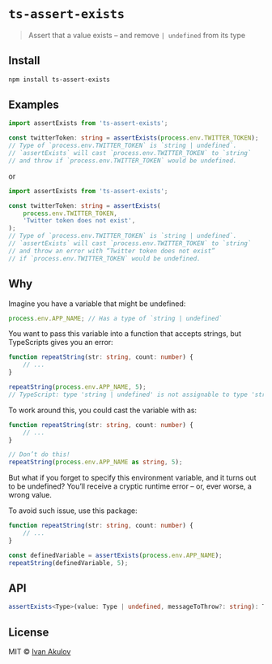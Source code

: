 # `ts-assert-exists`

> Assert that a value exists – and remove `| undefined` from its type

## Install

```sh
npm install ts-assert-exists
```

## Examples

```ts
import assertExists from 'ts-assert-exists';

const twitterToken: string = assertExists(process.env.TWITTER_TOKEN);
// Type of `process.env.TWITTER_TOKEN` is `string | undefined`.
// `assertExists` will cast `process.env.TWITTER_TOKEN` to `string`
// and throw if `process.env.TWITTER_TOKEN` would be undefined.
```

or

```ts
import assertExists from 'ts-assert-exists';

const twitterToken: string = assertExists(
    process.env.TWITTER_TOKEN,
    'Twitter token does not exist',
);
// Type of `process.env.TWITTER_TOKEN` is `string | undefined`.
// `assertExists` will cast `process.env.TWITTER_TOKEN` to `string`
// and throw an error with “Twitter token does not exist”
// if `process.env.TWITTER_TOKEN` would be undefined.
```

## Why

Imagine you have a variable that might be undefined:

```ts
process.env.APP_NAME; // Has a type of `string | undefined`
```

You want to pass this variable into a function that accepts strings, but TypeScripts gives you an error:

```ts
function repeatString(str: string, count: number) {
    // ...
}

repeatString(process.env.APP_NAME, 5);
// TypeScript: type 'string | undefined' is not assignable to type 'string'
```

To work around this, you could cast the variable with as:

```ts
function repeatString(str: string, count: number) {
    // ...
}

// Don’t do this!
repeatString(process.env.APP_NAME as string, 5);
```

But what if you forget to specify this environment variable, and it turns out to be undefined? You’ll receive a cryptic runtime error – or, ever worse, a wrong value.

To avoid such issue, use this package:

```ts
function repeatString(str: string, count: number) {
    // ...
}

const definedVariable = assertExists(process.env.APP_NAME);
repeatString(definedVariable, 5);
```

## API

```ts
assertExists<Type>(value: Type | undefined, messageToThrow?: string): Type;
```

## License

MIT © [Ivan Akulov](https://iamakulov.com)
